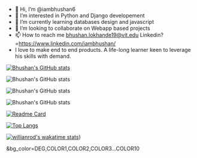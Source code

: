 - 👋 Hi, I’m @iambhushan6
- 👀 I’m interested in Python and Django developement
- 🌱 I’m currently learning databases design and javascript
- 💞️ I’m looking to collaborate on Webapp based projects
- 📫 How to reach me bhushan.lokhande19@vit.edu Linkedin? =https://www.linkedin.com/iambhushan/
- I love to make end to end products. A life-long learner keen to leverage his skills with demand.



[![Bhushan's GitHub stats](https://github-readme-stats.vercel.app/api?username=iambhushan6)](https://github.com/anuraghazra/github-readme-stats)

![Bhushan's GitHub stats](https://github-readme-stats.vercel.app/api?username=iambhushan6&hide=contribs,prs)

![Bhushan's GitHub stats](https://github-readme-stats.vercel.app/api?username=iambhushan6&show_icons=true)

![Bhushan's GitHub stats](https://github-readme-stats.vercel.app/api?username=iambhushan6&show_icons=true&theme=radical)

[![Readme Card](https://github-readme-stats.vercel.app/api/pin/?username=anuraghazra&repo=github-readme-stats)](https://github.com/iambhushan6/)

[![Top Langs](https://github-readme-stats.vercel.app/api/top-langs/?username=iambhushan6&layout=compact)](https://github.com/iambhushan6)

[![willianrod's wakatime stats](https://github-readme-stats.vercel.app/api/wakatime?username=iambhushan)](https://github.com/iambhushan6/))

&bg_color=DEG,COLOR1,COLOR2,COLOR3...COLOR10
<!---
iambhushan6/iambhushan6 is a ✨ special ✨ repository because its `README.md` (this file) appears on your GitHub profile.
You can click the Preview link to take a look at your changes.
--->

